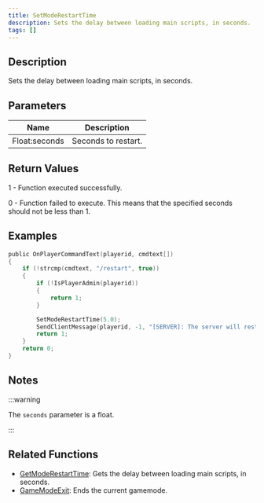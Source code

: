 ```yaml
---
title: SetModeRestartTime
description: Sets the delay between loading main scripts, in seconds.
tags: []
---
```


<VersionWarn version='omp v1.1.0.2612' />

## Description

Sets the delay between loading main scripts, in seconds.

## Parameters

| Name          | Description         |
|---------------|---------------------|
| Float:seconds | Seconds to restart. |

## Return Values

1 - Function executed successfully.

0 - Function failed to execute. This means that the specified seconds should not be less than 1.

## Examples

```c
public OnPlayerCommandText(playerid, cmdtext[])
{
    if (!strcmp(cmdtext, "/restart", true))
    {
        if (!IsPlayerAdmin(playerid))
        {
            return 1;
        }

        SetModeRestartTime(5.0);
        SendClientMessage(playerid, -1, "[SERVER]: The server will restart in 5 seconds.");
        return 1;
    }
    return 0;
}
```

## Notes

:::warning

The `seconds` parameter is a float.

:::

## Related Functions

- [GetModeRestartTime](GetModeRestartTime): Gets the delay between loading main scripts, in seconds.
- [GameModeExit](GameModeExit): Ends the current gamemode.
